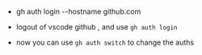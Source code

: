 - gh auth login --hostname github.com

- logout of vscode github , and use `gh auth login`

- now you can use `gh auth switch` to change the auths